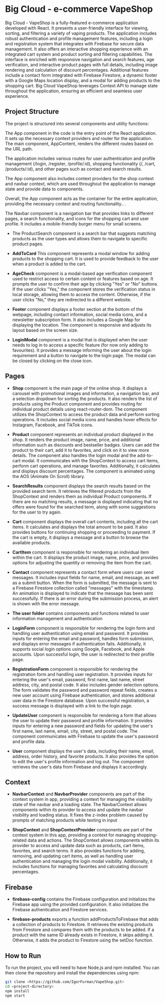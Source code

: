 # Big Cloud - e-commerce VapeShop

Big Cloud - VapeShop is a fully-featured e-commerce application developed with React. It presents a user-friendly interface for viewing, sorting, and filtering a variety of vaping products. The application includes robust authentication and profile management features, including a login and registration system that integrates with Firebase for secure data management. It also offers an interactive shopping experience with an integrated cart system and product sorting and filtering capabilities. The interface is enriched with responsive navigation and search features, age verification, and interactive product pages with full details, including image rendering and calculation of discount percentages. Additional features include a contact form integrated with Firebase Firestore, a dynamic footer with a Google Maps location display, and a modal for adding products to the shopping cart. Big Cloud VapeShop leverages Context API to manage state throughout the application, ensuring an efficient and seamless user experience.

## Project Structure

The project is structured into several components and utility functions:

The App component in the code is the entry point of the React application. It sets up the necessary context providers and router for the application. The main component, AppContent, renders the different routes based on the URL path.

The application includes various routes for user authentication and profile management (/login, /register, /profile/:id), shopping functionality (/, /cart, /products/:id), and other pages such as contact and search results.

The App component also includes context providers for the shop context and navbar context, which are used throughout the application to manage state and provide data to components.

Overall, the App component acts as the container for the entire application, providing the necessary context and routing functionality..
.

The Navbar component is a navigation bar that provides links to different pages, a search functionality, and icons for the shopping cart and user profile. It includes a mobile-friendly burger menu for small screens.

- The ProductSearch component is a search bar that suggests matching products as the user types and allows them to navigate to specific product pages.

- **AddToCard** This component represents a modal window for adding products to the shopping cart. It is used to provide feedback to the user when a product is added to the cart.

- **AgeCheck** component is a modal-based age verification component used to restrict access to certain content or features based on age. It prompts the user to confirm their age by clicking "Yes" or "No" buttons. If the user clicks "Yes," the component stores the verification status in local storage, allowing them to access the content. Otherwise, if the user clicks "No," they are redirected to a different website.

- **Footer** component displays a footer section at the bottom of the webpage, including contact information, social media icons, and a newsletter subscription form. It also includes a Google Map for displaying the location. The component is responsive and adjusts its layout based on the screen size.

- **LoginModal** component is a modal that is displayed when the user needs to log in to access a specific feature (for now only adding to favourites). It provides a message informing the user about the login requirement and a button to navigate to the login page. The modal can be closed by clicking on the close icon.

## Pages

- **Shop** component is the main page of the online shop. It displays a carousel with promotional images and information, a navigation bar, and a selection dropdown for sorting the products. It also renders the list of products using the Product component and provides routing for individual product details using react-router-dom. The component utilizes the ShopContext to access the product data and perform sorting operations. It includes social media icons and handles hover effects for Instagram, Facebook, and TikTok icons.

- **Product** component represents an individual product displayed in the shop. It renders the product image, name, price, and additional information such as discounts and bestseller badges. Users can add the product to their cart, add it to favorites, and click on it to view more details. The component also handles the login modal and the add-to-cart modal. It communicates with the ShopContext to access cart items, perform cart operations, and manage favorites. Additionally, it calculates and displays discount percentages. The component is animated using the AOS (Animate On Scroll) library.

- **SearchResults** component displays the search results based on the provided search term. It retrieves the filtered products from the ShopContext and renders them as individual Product components. If there are no matching results, a message is displayed indicating that no offers were found for the searched term, along with some suggestions for the user to try again.

- **Cart** component displays the overall cart contents, including all the cart items. It calculates and displays the total amount to be paid. It also provides buttons for continuing shopping or proceeding to payment. If the cart is empty, it displays a message and a button to browse the available products.

- **CartItem** component is responsible for rendering an individual item within the cart. It displays the product image, name, price, and provides options for adjusting the quantity or removing the item from the cart.

- **Contact** component represents a contact form where users can send messages. It includes input fields for name, email, and message, as well as a submit button. When the form is submitted, the message is sent to a Firebase Firestore collection called "messages" with the timestamp. An animation is displayed to indicate that the message has been sent successfully. If there is an error during the submission process, an alert is shown with the error message.

- **The user folder** contains components and functions related to user information management and authentication

 - **LoginForm** component is responsible for rendering the login form and handling user authentication using email and password. It provides inputs for entering the email and password, handles form submission, and displays error messages if authentication fails. Additionally, it supports social login options using Google, Facebook, and Apple accounts. Upon successful login, the user is redirected to their profile page.

 - **RegistrationForm** component is responsible for rendering the registration form and handling user registration. It provides inputs for entering the user's email, password, first name, last name, street address, city, and postal code. It also includes gender selection options. The form validates the password and password repeat fields, creates a new user account using Firebase authentication, and stores additional user data in the Firestore database. Upon successful registration, a success message is displayed with a link to the login page.

 - **UpdateUser** component is responsible for rendering a form that allows the user to update their password and profile information. It provides inputs for entering a new password and fields for updating the user's first name, last name, email, city, street, and postal code. The component communicates with Firebase to update the user's password and profile data.

 - **User** component displays the user's data, including their name, email, address, order history, and favorite products. It also provides the option to edit the user's profile information and log out. The component retrieves the user's data from Firebase and displays it accordingly.

## Context

- **NavbarContext** and **NavbarProvider** components are part of the context system in app, providing a context for managing the visibility state of the navbar and a loading state. The NavbarContext allows components within its provider to access and update the navbar visibility and loading status. It fixes the z-index problem caused by prompts of matching products while texting in input

- **ShopContext** and **ShopContextProvider**  components are part of the context system in this app, providing a context for managing shopping-related data and actions. The ShopContext allows components within its provider to access and update data such as products, cart items, favorites, and search terms. It also provides functions for adding, removing, and updating cart items, as well as handling user authentication and managing the login modal visibility. Additionally, it includes functions for managing favorites and calculating discount percentages.

## Firebase

- **firebase-config** contains the Firebase configuration and initializes the Firebase app using the provided configuration. It also initializes the Firebase authentication and Firestore services.

- **firebase-products** exports a function addProductsToFirebase that adds a collection of products to Firestore. It retrieves the existing products from Firestore and compares them with the products to be added. If a product with the same ID already exists in Firestore, it skips adding it. Otherwise, it adds the product to Firestore using the setDoc function.

## How to Run

To run the project, you will need to have Node.js and npm installed. You can then clone the repository and install the dependencies using npm:

```bash
git clone <https://github.com/IgorFurman/VapeShop.git>
cd <project-directory>
npm install
npm start
```
